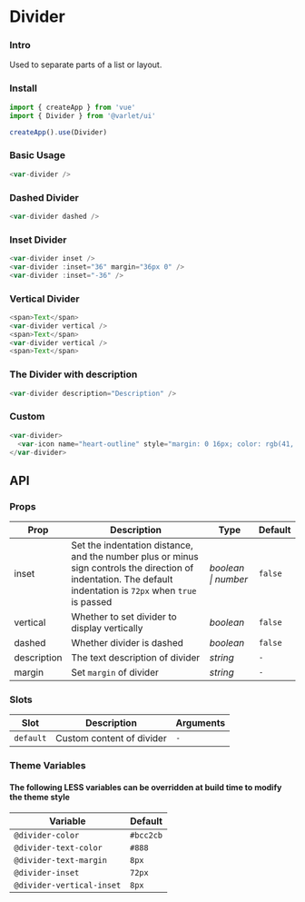 # Divider

### Intro
Used to separate parts of a list or layout.


### Install

```js
import { createApp } from 'vue'
import { Divider } from '@varlet/ui'

createApp().use(Divider)
```

### Basic Usage
```js
<var-divider />
```

### Dashed Divider
```js
<var-divider dashed />
```

### Inset Divider
```js
<var-divider inset />
<var-divider :inset="36" margin="36px 0" />
<var-divider :inset="-36" />
```

### Vertical Divider
```js
<span>Text</span>
<var-divider vertical />
<span>Text</span>
<var-divider vertical />
<span>Text</span>
```

### The Divider with description
```js
<var-divider description="Description" />
```

### Custom
```js
<var-divider>
  <var-icon name="heart-outline" style="margin: 0 16px; color: rgb(41, 121, 255);" />
</var-divider>
```


## API

### Props
| Prop | Description | Type | Default | 
| --- | --- | --- | --- | 
| inset | Set the indentation distance, and the number plus or minus sign controls the direction of indentation. The default indentation is `72px` when `true` is passed | _boolean \| number_ | `false` |
| vertical | Whether to set divider to display vertically | _boolean_ | `false` |
| dashed | Whether divider is dashed | _boolean_ | `false` |
| description | The text description of divider | _string_ | `-` |
| margin | Set `margin` of divider | _string_ | `-` |

### Slots
| Slot | Description | Arguments |
| --- | --- | --- |
| `default` | Custom content of divider | `-` |

### Theme Variables
#### The following LESS variables can be overridden at build time to modify the theme style

| Variable | Default |
| --- | --- |
| `@divider-color` | `#bcc2cb` |
| `@divider-text-color` | `#888`|
| `@divider-text-margin` | `8px`|
| `@divider-inset` |  `72px`|
| `@divider-vertical-inset` | `8px`|
